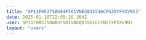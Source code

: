 ```yaml
---
title: "SP11F0R37S8W84F501VNEQ83S516CFN25YFXXV9D3"
date: 2025-01-10T22:05:26.384Z
user: SP11F0R37S8W84F501VNEQ83S516CFN25YFXXV9D3
layout: "users"
---
```

    